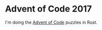 # Advent of Code 2017

I'm doing the [Advent of Code][AoC] puzzles in Rust.

[AoC]: http://adventofcode.com/
